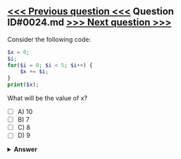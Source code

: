 [<<< Previous question <<<](0023.md)   Question ID#0024.md   [>>> Next question >>>](0025.md)
---

Consider the following code:
```php
$x = 0;
$i;
for($i = 0; $i < 5; $i++) {
    $x += $i;
}
print($x);
```
What will be the value of x?

- [ ] A) 10
- [ ] B) 7
- [ ] C) 8
- [ ] D) 9

<details><summary><b>Answer</b></summary>
<p>
  Answer: <strong>A</strong>
</p>
</details>
